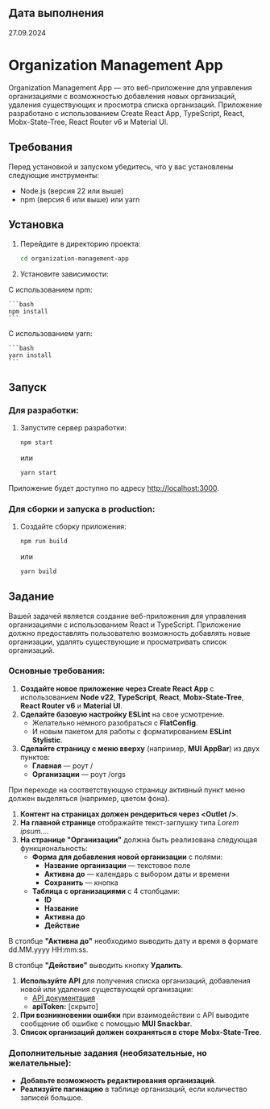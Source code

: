 
## Дата выполнения

27.09.2024

# Organization Management App

Organization Management App — это веб-приложение для управления организациями с возможностью добавления новых организаций, удаления существующих и просмотра списка организаций. Приложение разработано с использованием Create React App, TypeScript, React, Mobx-State-Tree, React Router v6 и Material UI.

## Требования

Перед установкой и запуском убедитесь, что у вас установлены следующие инструменты:

- Node.js (версия 22 или выше)
- npm (версия 6 или выше) или yarn

## Установка

1. Перейдите в директорию проекта:

    ```bash
    cd organization-management-app
    ```

2. Установите зависимости:

С использованием npm:

    ```bash
    npm install
    ```

С использованием yarn:

    ```bash
    yarn install
    ```

## Запуск

### Для разработки:

1. Запустите сервер разработки:

    ```bash
    npm start
    ```

    или

    ```bash
    yarn start
    ```

Приложение будет доступно по адресу [http://localhost:3000](http://localhost:3000).

### Для сборки и запуска в production:

1. Создайте сборку приложения:

    ```bash
    npm run build
    ```

    или

    ```bash
    yarn build
    ```

## Задание

Вашей задачей является создание веб-приложения для управления организациями с использованием React и TypeScript. Приложение должно предоставлять пользователю возможность добавлять новые организации, удалять существующие и просматривать список организаций.

### Основные требования:
1. **Создайте новое приложение через Create React App** с использованием **Node v22**, **TypeScript**, **React**, **Mobx-State-Tree**, **React Router v6** и **Material UI**.
2. **Сделайте базовую настройку ESLint** на свое усмотрение.
    - Желательно немного разобраться с **FlatConfig**.
    - И новым пакетом для работы с форматированием **ESLint Stylistic**.
3. **Сделайте страницу с меню вверху** (например, **MUI AppBar**) из двух пунктов:
    - **Главная** — роут /
    - **Организации** — роут /orgs

При переходе на соответствующую страницу активный пункт меню должен выделяться (например, цветом фона).

1. **Контент на страницах должен рендериться через &lt;Outlet /&gt;**.
2. **На главной странице** отображайте текст-заглушку типа _Lorem ipsum..._.
3. **На странице "Организации"** должна быть реализована следующая функциональность:
    - **Форма для добавления новой организации** с полями:
        - **Название организации** — текстовое поле
        - **Активна до** — календарь с выбором даты и времени
        - **Сохранить** — кнопка
    - **Таблица с организациями** с 4 столбцами:
        - **ID**
        - **Название**
        - **Активна до**
        - **Действие**

В столбце **"Активна до"** необходимо выводить дату и время в формате dd.MM.yyyy HH:mm:ss.

В столбце **"Действие"** выводить кнопку **Удалить**.

1. **Используйте API** для получения списка организаций, добавления новой или удаления существующей организации:
    - [API документация](https://dev.mintconf.ru/api/external/1b12a024ef1f9cd0532e3c55357fe5b0/doc/#/Organizations)
    - **apiToken:** [скрыто]
2. **При возникновении ошибки** при взаимодействии с API выводите сообщение об ошибке с помощью **MUI Snackbar**.
3. **Список организаций должен сохраняться в сторе Mobx-State-Tree**.

### Дополнительные задания (необязательные, но желательные):

- **Добавьте возможность редактирования организаций**.
- **Реализуйте пагинацию** в таблице организаций, если количество записей большое.